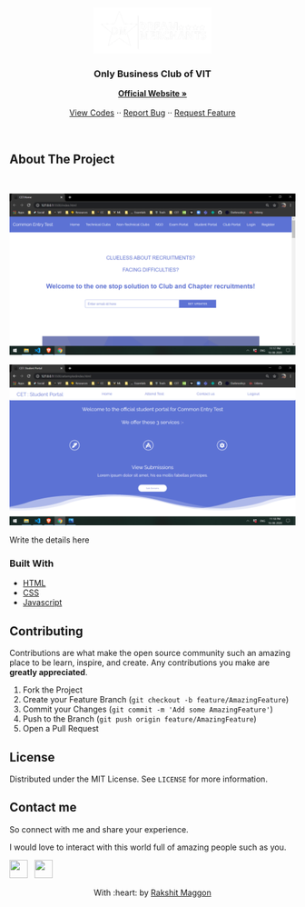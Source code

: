 <br />
<p align="center">
  <a href="#">
    <img src="readme_assets/logo.png" alt="Logo" width="" height="80">
  </a>

  <h3 align="center">Only Business Club of VIT </h3>

  <p align="center">
    <a href="#"><strong>Official Website »</strong></a>
    <br />
    <br />
    <a href="#">View Codes</a>
    ··
    <a href="#">Report Bug</a>
    ··
    <a href="#">Request Feature</a>
  </p>
</p>
</br>





<!-- ABOUT THE PROJECT -->
## About The Project
</br>
<p align="center"> 
    <img src="readme_assets/ss1.png"  width="1000">
</p>
<p align="center"> 
    <img src="readme_assets/ss2.png"  width="1000">
</p>



Write the details here 

### Built With

* [HTML](https://getbootstrap.com)
* [CSS](https://jquery.com)
* [Javascript](https://laravel.com)



## Contributing

Contributions are what make the open source community such an amazing place to be learn, inspire, and create. Any contributions you make are **greatly appreciated**.

1. Fork the Project
2. Create your Feature Branch (`git checkout -b feature/AmazingFeature`)
3. Commit your Changes (`git commit -m 'Add some AmazingFeature'`)
4. Push to the Branch (`git push origin feature/AmazingFeature`)
5. Open a Pull Request



<!-- LICENSE -->
## License

Distributed under the MIT License. See `LICENSE` for more information.

## Contact me 

So connect with me and share your experience.

I would love to interact with this world full of amazing people such as you. 

<a href="#" target="_blank"><img height="32" width="32" src="https://cdn.jsdelivr.net/npm/simple-icons@latest/icons/facebook.svg" /></a> &nbsp;&nbsp;<a href="#" target="_blank"><img height="32" width="32" src="https://cdnjs.cloudflare.com/ajax/libs/ionicons/4.5.6/collection/build/ionicons/svg/logo-linkedin.svg" /></a> &nbsp;&nbsp;


<p align="center">
	With :heart: by <a href="https://rakshit.netlify.app/" target="_blank">Rakshit Maggon</a>
</p>

